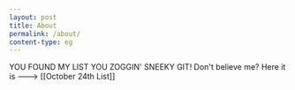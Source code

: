 ```yaml
---
layout: post
title: About
permalink: /about/
content-type: eg
---
```


YOU FOUND MY LIST YOU ZOGGIN' SNEEKY GIT! Don't believe me? Here it is ---> [[October 24th List]]
